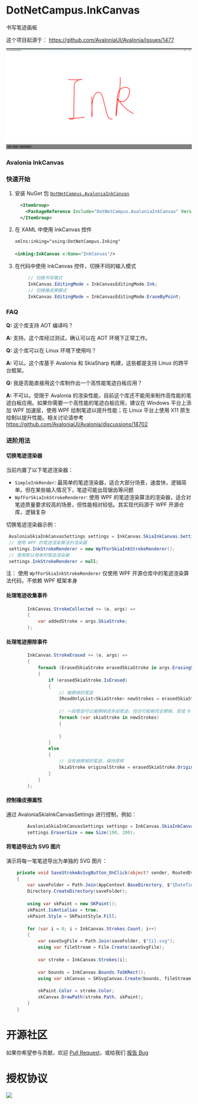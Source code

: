 ﻿# DotNetCampus.InkCanvas

书写笔迹画板

这个项目起源于： https://github.com/AvaloniaUI/Avalonia/issues/1477

![](./docs/images/Image1.png)

### Avalonia InkCanvas

### 快速开始

1. 安装 NuGet 包 [`DotNetCampus.AvaloniaInkCanvas`](https://www.nuget.org/packages/DotNetCampus.AvaloniaInkCanvas)

   ```xml
     <ItemGroup>
       <PackageReference Include="DotNetCampus.AvaloniaInkCanvas" Version="1.0.0-alpha.2" />
     </ItemGroup>
   ```

2. 在 XAML 中使用 InkCanvas 控件

   ```xml
   xmlns:inking="using:DotNetCampus.Inking"
   
   <inking:InkCanvas x:Name="InkCanvas"/>
   ```

3. 在代码中使用 InkCanvas 控件，切换不同的输入模式

   ```csharp
        // 切换书写模式
        InkCanvas.EditingMode = InkCanvasEditingMode.Ink;
        // 切换橡皮擦模式
        InkCanvas.EditingMode = InkCanvasEditingMode.EraseByPoint;
   ```

### FAQ

**Q:** 这个库支持 AOT 编译吗？

**A:** 支持。这个库经过测试，确认可以在 AOT 环境下正常工作。

**Q:** 这个库可以在 Linux 环境下使用吗？

**A:** 可以。这个库基于 Avalonia 和 SkiaSharp 构建，这些都是支持 Linux 的跨平台框架。

**Q:** 我是否能直接用这个库制作出一个高性能笔迹白板应用？

**A:** 不可以。受限于 Avalonia 的渲染性能，目前这个库还不能用来制作高性能的笔迹白板应用。如果你需要一个高性能的笔迹白板应用，建议在 Windows 平台上添加 WPF 加速层，使用 WPF 绘制笔迹以提升性能；在 Linux 平台上使用 X11 原生绘制以提升性能。相关讨论请参考 <https://github.com/AvaloniaUI/Avalonia/discussions/18702>

### 进阶用法

#### 切换笔迹渲染器

当前内置了以下笔迹渲染器：

- `SimpleInkRender`: 最简单的笔迹渲染器，适合大部分场景，速度快，逻辑简单。但在某些输入情况下，笔迹可能出现锯齿等问题
- `WpfForSkiaInkStrokeRenderer`: 使用 WPF 的笔迹渲染算法的渲染器，适合对笔迹质量要求较高的场景，但性能相对较低。其实现代码源于 WPF 开源仓库，逻辑复杂

切换笔迹渲染器示例：

```csharp
 AvaloniaSkiaInkCanvasSettings settings = InkCanvas.SkiaInkCanvas.Settings;
 // 使用 WPF 的笔迹渲染算法的渲染器
 settings.InkStrokeRenderer = new WpfForSkiaInkStrokeRenderer();
 // 使用默认简单的笔迹渲染器
 settings.InkStrokeRenderer = null;
```

注： 使用 `WpfForSkiaInkStrokeRenderer` 仅使用 WPF 开源仓库中的笔迹渲染算法代码，不依赖 WPF 框架本身

#### 处理笔迹收集事件

```csharp
        InkCanvas.StrokeCollected += (o, args) =>
        {
            var addedStroke = args.SkiaStroke;
        };
```

#### 处理笔迹擦除事件

```csharp
        InkCanvas.StrokeErased += (o, args) =>
        {
            foreach (ErasedSkiaStroke erasedSkiaStroke in args.ErasingSkiaStrokeList)
            {
                if (erasedSkiaStroke.IsErased)
                {
                    // 被擦掉的笔迹
                    IReadOnlyList<SkiaStroke> newStrokes = erasedSkiaStroke.NewStrokeList;

                    // 一段笔迹可以被擦掉成多段笔迹。但也可能被完全擦掉，变成 0 段笔迹
                    foreach (var skiaStroke in newStrokes)
                    {
                        
                    }
                }
                else
                {
                    // 没有被擦掉的笔迹，保持原样
                    SkiaStroke originalStroke = erasedSkiaStroke.OriginStroke;
                }
            }
        };
```

#### 控制橡皮擦属性

通过 AvaloniaSkiaInkCanvasSettings 进行控制，例如：

```csharp
        AvaloniaSkiaInkCanvasSettings settings = InkCanvas.SkiaInkCanvas.Settings;
        settings.EraserSize = new Size(100, 200);
```

#### 将笔迹导出为 SVG 图片

演示将每一笔笔迹导出为单独的 SVG 图片：

```csharp
    private void SaveStrokeAsSvgButton_OnClick(object? sender, RoutedEventArgs e)
    {
        var saveFolder = Path.Join(AppContext.BaseDirectory, $"{DateTime.Now:yyyy-MM-dd_HH-mm-ss}");
        Directory.CreateDirectory(saveFolder);

        using var skPaint = new SKPaint();
        skPaint.IsAntialias = true;
        skPaint.Style = SKPaintStyle.Fill;

        for (var i = 0; i < InkCanvas.Strokes.Count; i++)
        {
            var saveSvgFile = Path.Join(saveFolder, $"{i}.svg");
            using var fileStream = File.Create(saveSvgFile);

            var stroke = InkCanvas.Strokes[i];

            var bounds = InkCanvas.Bounds.ToSKRect();
            using var skCanvas = SKSvgCanvas.Create(bounds, fileStream);

            skPaint.Color = stroke.Color;
            skCanvas.DrawPath(stroke.Path, skPaint);
        }
    }
```

# 开源社区

如果你希望参与贡献，欢迎 [Pull Request](https://github.com/dotnet-campus/DotNetCampus.InkCanvas/pulls)，或给我们 [报告 Bug](https://github.com/dotnet-campus/DotNetCampus.InkCanvas/issues/new)

# 授权协议

[![](https://img.shields.io/badge/License-MIT-blue?style=flat-square)](./LICENSE)